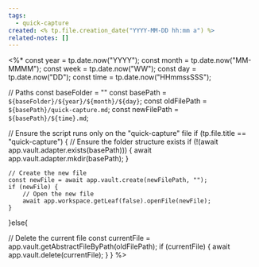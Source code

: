 ```yaml
---
tags:
  - quick-capture
created: <% tp.file.creation_date("YYYY-MM-DD hh:mm a") %>
related-notes: []
---
```

<%*
const year = tp.date.now("YYYY");
const month = tp.date.now("MM-MMMM");
const week = tp.date.now("WW");
const day = tp.date.now("DD");
const time = tp.date.now("HHmmssSSS");

// Paths
const baseFolder = ""
const basePath = `${baseFolder}/${year}/${month}/${day}`;
const oldFilePath = `${basePath}/quick-capture.md`;
const newFilePath = `${basePath}/${time}.md`;

// Ensure the script runs only on the "quick-capture" file
if (tp.file.title == "quick-capture") {
    // Ensure the folder structure exists
    if (!(await app.vault.adapter.exists(basePath))) {
        await app.vault.adapter.mkdir(basePath);
    }

    // Create the new file
    const newFile = await app.vault.create(newFilePath, "");
    if (newFile) {
        // Open the new file
        await app.workspace.getLeaf(false).openFile(newFile);
    }
}else{

// Delete the current file
    const currentFile = app.vault.getAbstractFileByPath(oldFilePath);
    if (currentFile) {
        await app.vault.delete(currentFile);
    }
    }
%>